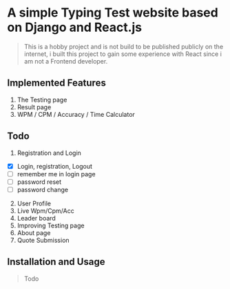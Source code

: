 # A simple Typing Test website based on Django and React.js

> This is a hobby project and is not build to be published publicly on the internet, i built this project to gain some experience with React since i am not a Frontend developer.

## Implemented Features

1. The Testing page
2. Result page
3. WPM / CPM / Accuracy / Time Calculator

## Todo

1. Registration and Login

- [x] Login, registration, Logout
- [ ] remember me in login page
- [ ] password reset
- [ ] password change

2. User Profile
3. Live Wpm/Cpm/Acc
4. Leader board
5. Improving Testing page
6. About page
7. Quote Submission

## Installation and Usage

> Todo
